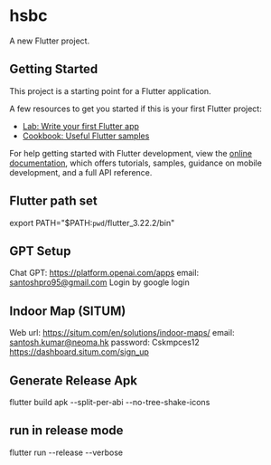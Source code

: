 # hsbc

A new Flutter project.

## Getting Started

This project is a starting point for a Flutter application.

A few resources to get you started if this is your first Flutter project:

- [Lab: Write your first Flutter app](https://docs.flutter.dev/get-started/codelab)
- [Cookbook: Useful Flutter samples](https://docs.flutter.dev/cookbook)

For help getting started with Flutter development, view the
[online documentation](https://docs.flutter.dev/), which offers tutorials,
samples, guidance on mobile development, and a full API reference.

## Flutter path set

export PATH="$PATH:`pwd`/flutter_3.22.2/bin"

## GPT Setup
Chat GPT: https://platform.openai.com/apps
email: santoshpro95@gmail.com
Login by google login

## Indoor Map (SITUM)
Web url: https://situm.com/en/solutions/indoor-maps/
email: santosh.kumar@neoma.hk
password: Cskmpces12
https://dashboard.situm.com/sign_up

## Generate Release Apk

flutter build apk --split-per-abi --no-tree-shake-icons

## run in release mode

flutter run --release --verbose